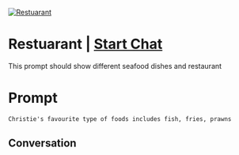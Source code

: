 
[![Restuarant](https://flow-prompt-covers.s3.us-west-1.amazonaws.com/icon/Abstract/i10.png)](https://gptcall.net/chat.html?data=%7B%22contact%22%3A%7B%22id%22%3A%22Ilvw-flOaovTQ_iyz8yjJ%22%2C%22flow%22%3Atrue%7D%7D)
# Restuarant | [Start Chat](https://gptcall.net/chat.html?data=%7B%22contact%22%3A%7B%22id%22%3A%22Ilvw-flOaovTQ_iyz8yjJ%22%2C%22flow%22%3Atrue%7D%7D)
This prompt should show different seafood  dishes and restaurant

# Prompt

```
Christie's favourite type of foods includes fish, fries, prawns
```

## Conversation




